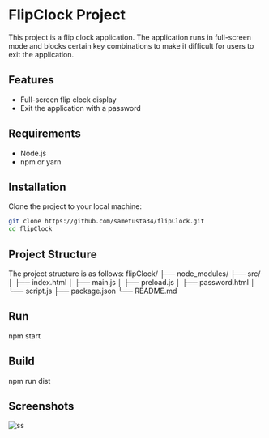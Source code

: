 # FlipClock Project

This project is a flip clock application. The application runs in full-screen mode and blocks certain key combinations to make it difficult for users to exit the application.

## Features

- Full-screen flip clock display
- Exit the application with a password

## Requirements

- Node.js
- npm or yarn
 
## Installation

Clone the project to your local machine:


```sh
git clone https://github.com/sametusta34/flipClock.git
cd flipClock
````

## Project Structure
The project structure is as follows:
flipClock/
├── node_modules/
├── src/
│   ├── index.html
│   ├── main.js
│   ├── preload.js
│   ├── password.html
│   └── script.js
├── package.json
└── README.md

## Run
npm start 

## Build
npm run dist    

## Screenshots

![ss](https://github.com/user-attachments/assets/ccfe7a7e-2ee9-4dd6-aef0-8b915e5dbdec)


